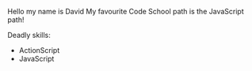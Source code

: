 Hello my name is David
My favourite Code School path is the JavaScript path!

Deadly skills:

* ActionScript
* JavaScript
